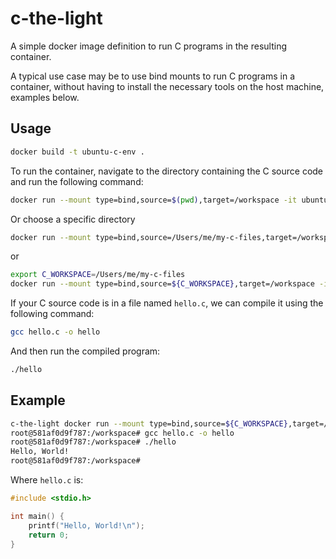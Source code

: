# c-the-light

A simple docker image definition to run C programs in the resulting container.

A typical use case may be to use bind mounts to run C programs in a container, without having to install the necessary tools on the host machine, examples below.

## Usage

```bash
docker build -t ubuntu-c-env .
```

To run the container, navigate to the directory containing the C source code and run the following command:

```bash
docker run --mount type=bind,source=$(pwd),target=/workspace -it ubuntu-c-env
```

Or choose a specific directory
```bash
docker run --mount type=bind,source=/Users/me/my-c-files,target=/workspace -it ubuntu-c-env
```

or

```bash
export C_WORKSPACE=/Users/me/my-c-files
docker run --mount type=bind,source=${C_WORKSPACE},target=/workspace -it ubuntu-c-env
```

If your C source code is in a file named `hello.c`, we can compile it using the following command:

```bash
gcc hello.c -o hello
```

And then run the compiled program:

```bash
./hello
```

## Example

```bash
c-the-light docker run --mount type=bind,source=${C_WORKSPACE},target=/workspace -it ubuntu-c-env
root@581af0d9f787:/workspace# gcc hello.c -o hello
root@581af0d9f787:/workspace# ./hello
Hello, World!
root@581af0d9f787:/workspace#
```

Where `hello.c` is:

```c
#include <stdio.h>

int main() {
    printf("Hello, World!\n");
    return 0;
}
```
